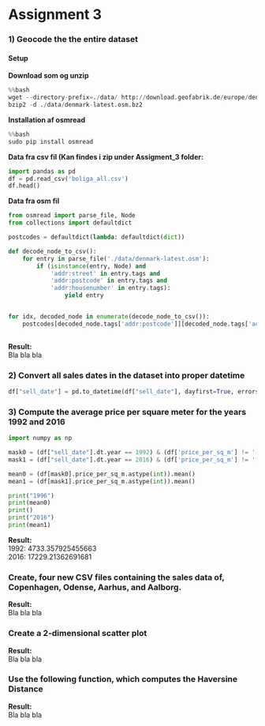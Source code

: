 # Assignment 3

### 1) Geocode the the entire dataset
#### Setup

**Download som og unzip**

```python
%%bash
wget --directory-prefix=./data/ http://download.geofabrik.de/europe/denmark-latest.osm.bz2
bzip2 -d ./data/denmark-latest.osm.bz2
```

**Installation af osmread**

```python
%%bash
sudo pip install osmread
```

**Data fra csv fil (Kan findes i zip under Assigment_3 folder:**

```python
import pandas as pd
df = pd.read_csv('boliga_all.csv')
df.head()
```

**Data fra osm fil**

```python
from osmread import parse_file, Node
from collections import defaultdict

postcodes = defaultdict(lambda: defaultdict(dict))

def decode_node_to_csv():
    for entry in parse_file('./data/denmark-latest.osm'):
        if (isinstance(entry, Node) and 
            'addr:street' in entry.tags and 
            'addr:postcode' in entry.tags and 
            'addr:housenumber' in entry.tags):
                yield entry


for idx, decoded_node in enumerate(decode_node_to_csv()):
    postcodes[decoded_node.tags['addr:postcode']][decoded_node.tags['addr:street']][decoded_node.tags['addr:housenumber']] = decoded_node.lon, decoded_node.lat
            
```

**Result:**
<br>
Bla bla bla


### 2) Convert all sales dates in the dataset into proper datetime
```python
df["sell_date"] = pd.to_datetime(df["sell_date"], dayfirst=True, errors='coerce')
```

### 3) Compute the average price per square meter for the years 1992 and 2016
```python
import numpy as np

mask0 = (df["sell_date"].dt.year == 1992) & (df['price_per_sq_m'] != '-') & (~df['price_per_sq_m'].isnull())
mask1 = (df["sell_date"].dt.year == 2016) & (df['price_per_sq_m'] != '-') & (~df['price_per_sq_m'].isnull())

mean0 = (df[mask0].price_per_sq_m.astype(int)).mean()
mean1 = (df[mask1].price_per_sq_m.astype(int)).mean()

print("1996")
print(mean0)
print()
print("2016")
print(mean1)
```
**Result:**
<br>
1992: 4733.357925455663
<br>
2016: 17229.21362691681
<br>

### Create, four new CSV files containing the sales data of, Copenhagen, Odense, Aarhus, and Aalborg.
**Result:**
<br>
Bla bla bla

### Create a 2-dimensional scatter plot
**Result:**
<br>
Bla bla bla

### Use the following function, which computes the Haversine Distance
**Result:**
<br>
Bla bla bla


